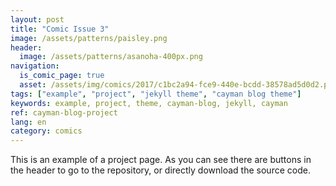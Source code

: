 ```yaml
---
layout: post
title: "Comic Issue 3"
image: /assets/patterns/paisley.png
header:
  image: /assets/patterns/asanoha-400px.png
navigation:
  is_comic_page: true
  asset: /assets/img/comics/2017/c1bc2a94-fce9-440e-bcdd-38578ad5d0d2.png
tags: ["example", "project", "jekyll theme", "cayman blog theme"]
keywords: example, project, theme, cayman-blog, jekyll, cayman 
ref: cayman-blog-project
lang: en
category: comics
---
```

This is an example of a project page. As you can see there are buttons in the header to go to the repository, or directly download the source code.